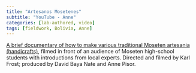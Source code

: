 ```yaml
---
title: "Artesanos Mosetenes"
subtitle: "YouTube - Anne"
categories: [lab-authored, video]
tags: [fieldwork, Bolivia, Anne]
---
```

[A brief documentary of how to make various traditional Moseten artesania (handicrafts)](https://www.youtube.com/watch?v=wNo6--rZvuo&list=PLef-NADEBiChdPrATZ712Dw8Rdp-rfyXF), filmed in front of an audience of Moseten high-school students with introductions from local experts. Directed and filmed by Karl Frost; produced by David Baya Nate and Anne Pisor.
